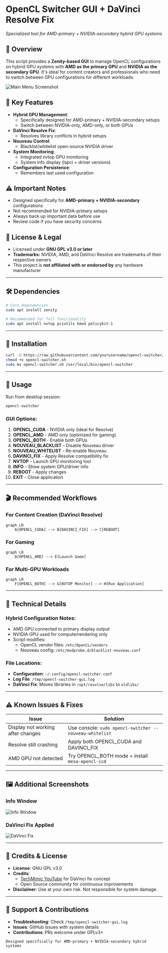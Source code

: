 # OpenCL Switcher GUI + DaVinci Resolve Fix

*Specialized tool for AMD-primary + NVIDIA-secondary hybrid GPU systems*

## 📌 Overview

This script provides a **Zenity-based GUI** to manage OpenCL configurations on hybrid GPU systems with **AMD as the primary GPU** and **NVIDIA as the secondary GPU**. It's ideal for content creators and professionals who need to switch between GPU configurations for different workloads.

![Main Menu Screenshot](https://github.com/minto3792/opencl-switcher/blob/f7b28e8b491b6623e08a858ab7c3c8505ca09b34/opencswitchgui.jpg)

## 🎯 Key Features

- **Hybrid GPU Management**:
  - Specifically designed for AMD-primary + NVIDIA-secondary setups
  - Switch between NVIDIA-only, AMD-only, or both GPUs
- **DaVinci Resolve Fix**:
  - Resolves library conflicts in hybrid setups
- **Nouveau Control**:
  - Blacklist/whitelist open-source NVIDIA driver
- **System Monitoring**:
  - Integrated nvtop GPU monitoring
  - System info display (lspci + driver versions)
- **Configuration Persistence**:
  - Remembers last used configuration

## ⚠️ Important Notes

- Designed specifically for **AMD-primary + NVIDIA-secondary** configurations
- Not recommended for NVIDIA-primary setups
- Always back up important data before use
- Review code if you have security concerns

## 📜 License & Legal

* Licensed under **GNU GPL v3.0 or later**
* **Trademarks:** NVIDIA, AMD, and DaVinci Resolve are trademarks of their respective owners
* This project is **not affiliated with or endorsed by** any hardware manufacturer

---

## 🛠️ Dependencies

```bash
# Core dependencies
sudo apt install zenity

# Recommended for full functionality
sudo apt install nvtop pciutils kmod policykit-1
```

---

## 📂 Installation

```bash
curl -O https://raw.githubusercontent.com/yourusername/opencl-switcher/main/opencl-switcher.sh
chmod +x opencl-switcher.sh
sudo mv opencl-switcher.sh /usr/local/bin/opencl-switcher
```

---

## 🚀 Usage

Run from desktop session:
```bash
opencl-switcher
```

### GUI Options:
1. **OPENCL_CUDA** - NVIDIA only (ideal for Resolve)
2. **OPENCL_AMD** - AMD only (optimized for gaming)
3. **OPENCL_BOTH** - Enable both GPUs
4. **NOUVEAU_BLACKLIST** - Disable Nouveau driver
5. **NOUVEAU_WHITELIST** - Re-enable Nouveau
6. **DAVINCI_FIX** - Apply Resolve compatibility fix
7. **NVTOP** - Launch GPU monitoring tool
8. **INFO** - Show system GPU/driver info
9. **REBOOT** - Apply changes
10. **EXIT** - Close application

---

## 🎬 Recommended Workflows

### For Content Creation (DaVinci Resolve)
```mermaid
graph LR
    A[OPENCL_CUDA] --> B[DAVINCI_FIX] --> C[REBOOT]
```

### For Gaming
```mermaid
graph LR
    D[OPENCL_AMD] --> E[Launch Game]
```

### For Multi-GPU Workloads
```mermaid
graph LR
    F[OPENCL_BOTH] --> G[NVTOP Monitor] --> H[Run Application]
```

---

## 🧩 Technical Details

### Hybrid Configuration Notes:
- AMD GPU connected to primary display output
- NVIDIA GPU used for compute/rendering only
- Script modifies:
  - OpenCL vendor files: `/etc/OpenCL/vendors`
  - Nouveau config: `/etc/modprobe.d/blacklist-nouveau.conf`

### File Locations:
- **Configuration**: `~/.config/opencl-switcher.conf`
- **Log File**: `/tmp/opencl-switcher-gui.log`
- **DaVinci Fix**: Moves libraries in `/opt/resolve/libs` to `oldlibs/`

---

## ⚠️ Known Issues & Fixes

| Issue | Solution |
|-------|----------|
| Display not working after changes | Use console: `sudo opencl-switcher --nouveau-whitelist` |
| Resolve still crashing | Apply both OPENCL_CUDA and DAVINCI_FIX |
| AMD GPU not detected | Try OPENCL_BOTH mode + install `mesa-opencl-icd` |

---

## 🖼️ Additional Screenshots

### Info Window
![Info Window](https://github.com/minto3792/opencl-switcher/blob/b089791502d108c879c65c8a4b3353cd10a0247e/screenshots/info%20window.png)

### DaVinci Fix Applied
![DaVinci Fix](https://github.com/minto3792/opencl-switcher/blob/b089791502d108c879c65c8a4b3353cd10a0247e/screenshots/DaVinci%20Fix%20Confirmation.png)

---

## 🙏 Credits & License

* **License**: GNU GPL v3.0
* **Credits**:
  - [TechMimic YouTube](https://www.youtube-nocookie.com/embed/kMpm9kQfiAI) for DaVinci fix concept
  - Open Source community for continuous improvements
* **Disclaimer**: Use at your own risk. Not responsible for system damage.

---

## 🤝 Support & Contributions

* **Troubleshooting**: Check `/tmp/opencl-switcher-gui.log`
* **Issues**: GitHub issues with system details
* **Contributions**: PRs welcome under GPLv3+

```text
Designed specifically for AMD-primary + NVIDIA-secondary hybrid systems
```
